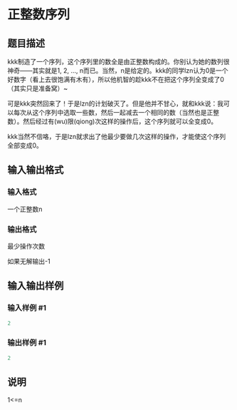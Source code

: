 # 正整数序列

## 题目描述

kkk制造了一个序列，这个序列里的数全是由正整数构成的。你别认为她的数列很神奇——其实就是1, 2, …, n而已。当然，n是给定的。kkk的同学lzn认为0是一个好数字（看上去很饱满有木有），所以他机智的趁kkk不在把这个序列全变成了0（其实只是准备窝）~

可是kkk突然回来了！于是lzn的计划破灭了。但是他并不甘心，就和kkk说：我可以每次从这个序列中选取一些数，然后一起减去一个相同的数（当然也是正整数）。然后经过有(wu)限(qiong)次这样的操作后，这个序列就可以全变成0。

kkk当然不信咯，于是lzn就求出了他最少要做几次这样的操作，才能使这个序列全部变成0。

## 输入输出格式

### 输入格式

一个正整数n

### 输出格式

最少操作次数

如果无解输出-1

## 输入输出样例

### 输入样例 #1

```cpp
2
```


### 输出样例 #1

```cpp
2
```


## 说明

1<=n

